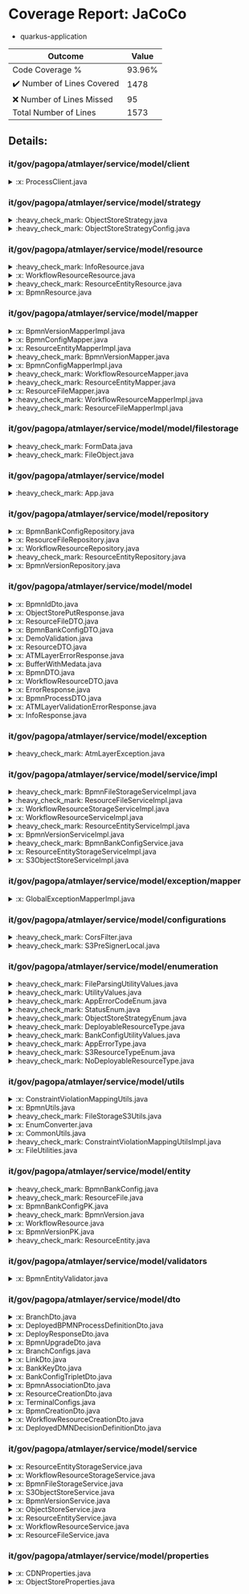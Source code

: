 
# Coverage Report: JaCoCo

* quarkus-application
      
      
| Outcome                 | Value                                                               |
|-------------------------|---------------------------------------------------------------------|
| Code Coverage %         | 93.96%               |
| :heavy_check_mark: Number of Lines Covered | 1478    |
| :x: Number of Lines Missed  | 95     |
| Total Number of Lines   | 1573     |


## Details:

    
### it/gov/pagopa/atmlayer/service/model/client

<details>
    <summary>
:x: ProcessClient.java
    </summary>

        
</details>

    
### it/gov/pagopa/atmlayer/service/model/strategy

<details>
    <summary>
:heavy_check_mark: ObjectStoreStrategy.java
    </summary>

        
#### All Lines Covered!
        
</details>

    

<details>
    <summary>
:heavy_check_mark: ObjectStoreStrategyConfig.java
    </summary>

        
#### All Lines Covered!
        
</details>

    
### it/gov/pagopa/atmlayer/service/model/resource

<details>
    <summary>
:heavy_check_mark: InfoResource.java
    </summary>

        
#### All Lines Covered!
        
</details>

    

<details>
    <summary>
:x: WorkflowResourceResource.java
    </summary>

        
#### Lines Missed:
        
</details>

    

<details>
    <summary>
:heavy_check_mark: ResourceEntityResource.java
    </summary>

        
#### All Lines Covered!
        
</details>

    

<details>
    <summary>
:x: BpmnResource.java
    </summary>

        
#### Lines Missed:
        
</details>

    
### it/gov/pagopa/atmlayer/service/model/mapper

<details>
    <summary>
:x: BpmnVersionMapperImpl.java
    </summary>

        
#### Lines Missed:
        
</details>

    

<details>
    <summary>
:x: BpmnConfigMapper.java
    </summary>

        
</details>

    

<details>
    <summary>
:x: ResourceEntityMapperImpl.java
    </summary>

        
#### Lines Missed:
        
</details>

    

<details>
    <summary>
:heavy_check_mark: BpmnVersionMapper.java
    </summary>

        
#### All Lines Covered!
        
</details>

    

<details>
    <summary>
:x: BpmnConfigMapperImpl.java
    </summary>

        
#### Lines Missed:
        
</details>

    

<details>
    <summary>
:heavy_check_mark: WorkflowResourceMapper.java
    </summary>

        
#### All Lines Covered!
        
</details>

    

<details>
    <summary>
:heavy_check_mark: ResourceEntityMapper.java
    </summary>

        
#### All Lines Covered!
        
</details>

    

<details>
    <summary>
:x: ResourceFileMapper.java
    </summary>

        
</details>

    

<details>
    <summary>
:heavy_check_mark: WorkflowResourceMapperImpl.java
    </summary>

        
#### All Lines Covered!
        
</details>

    

<details>
    <summary>
:heavy_check_mark: ResourceFileMapperImpl.java
    </summary>

        
#### All Lines Covered!
        
</details>

    
### it/gov/pagopa/atmlayer/service/model/model/filestorage

<details>
    <summary>
:heavy_check_mark: FormData.java
    </summary>

        
#### All Lines Covered!
        
</details>

    

<details>
    <summary>
:heavy_check_mark: FileObject.java
    </summary>

        
#### All Lines Covered!
        
</details>

    
### it/gov/pagopa/atmlayer/service/model

<details>
    <summary>
:heavy_check_mark: App.java
    </summary>

        
#### All Lines Covered!
        
</details>

    
### it/gov/pagopa/atmlayer/service/model/repository

<details>
    <summary>
:x: BpmnBankConfigRepository.java
    </summary>

        
#### Lines Missed:
        
</details>

    

<details>
    <summary>
:x: ResourceFileRepository.java
    </summary>

        
#### Lines Missed:
        
</details>

    

<details>
    <summary>
:x: WorkflowResourceRepository.java
    </summary>

        
#### Lines Missed:
        
- Line #28
```
                .page(page, size)
```
- Line #29
```
                .list();
```
</details>

    

<details>
    <summary>
:heavy_check_mark: ResourceEntityRepository.java
    </summary>

        
#### All Lines Covered!
        
</details>

    

<details>
    <summary>
:x: BpmnVersionRepository.java
    </summary>

        
#### Lines Missed:
        
</details>

    
### it/gov/pagopa/atmlayer/service/model/model

<details>
    <summary>
:x: BpmnIdDto.java
    </summary>

        
</details>

    

<details>
    <summary>
:x: ObjectStorePutResponse.java
    </summary>

        
</details>

    

<details>
    <summary>
:x: ResourceFileDTO.java
    </summary>

        
</details>

    

<details>
    <summary>
:x: BpmnBankConfigDTO.java
    </summary>

        
</details>

    

<details>
    <summary>
:x: DemoValidation.java
    </summary>

        
</details>

    

<details>
    <summary>
:x: ResourceDTO.java
    </summary>

        
</details>

    

<details>
    <summary>
:x: ATMLayerErrorResponse.java
    </summary>

        
</details>

    

<details>
    <summary>
:x: BufferWithMedata.java
    </summary>

        
</details>

    

<details>
    <summary>
:x: BpmnDTO.java
    </summary>

        
</details>

    

<details>
    <summary>
:x: WorkflowResourceDTO.java
    </summary>

        
</details>

    

<details>
    <summary>
:x: ErrorResponse.java
    </summary>

        
</details>

    

<details>
    <summary>
:x: BpmnProcessDTO.java
    </summary>

        
</details>

    

<details>
    <summary>
:x: ATMLayerValidationErrorResponse.java
    </summary>

        
</details>

    

<details>
    <summary>
:x: InfoResponse.java
    </summary>

        
</details>

    
### it/gov/pagopa/atmlayer/service/model/exception

<details>
    <summary>
:heavy_check_mark: AtmLayerException.java
    </summary>

        
#### All Lines Covered!
        
</details>

    
### it/gov/pagopa/atmlayer/service/model/service/impl

<details>
    <summary>
:heavy_check_mark: BpmnFileStorageServiceImpl.java
    </summary>

        
#### All Lines Covered!
        
</details>

    

<details>
    <summary>
:heavy_check_mark: ResourceFileServiceImpl.java
    </summary>

        
#### All Lines Covered!
        
</details>

    

<details>
    <summary>
:x: WorkflowResourceStorageServiceImpl.java
    </summary>

        
#### Lines Missed:
        
</details>

    

<details>
    <summary>
:x: WorkflowResourceServiceImpl.java
    </summary>

        
#### Lines Missed:
        
</details>

    

<details>
    <summary>
:heavy_check_mark: ResourceEntityServiceImpl.java
    </summary>

        
#### All Lines Covered!
        
</details>

    

<details>
    <summary>
:x: BpmnVersionServiceImpl.java
    </summary>

        
#### Lines Missed:
        
</details>

    

<details>
    <summary>
:heavy_check_mark: BpmnBankConfigService.java
    </summary>

        
#### All Lines Covered!
        
</details>

    

<details>
    <summary>
:x: ResourceEntityStorageServiceImpl.java
    </summary>

        
#### Lines Missed:
        
</details>

    

<details>
    <summary>
:x: S3ObjectStoreServiceImpl.java
    </summary>

        
#### Lines Missed:
        
- Line #131
```
        } catch (Exception e) {
```
</details>

    
### it/gov/pagopa/atmlayer/service/model/exception/mapper

<details>
    <summary>
:x: GlobalExceptionMapperImpl.java
    </summary>

        
#### Lines Missed:
        
</details>

    
### it/gov/pagopa/atmlayer/service/model/configurations

<details>
    <summary>
:heavy_check_mark: CorsFilter.java
    </summary>

        
#### All Lines Covered!
        
</details>

    

<details>
    <summary>
:heavy_check_mark: S3PreSignerLocal.java
    </summary>

        
#### All Lines Covered!
        
</details>

    
### it/gov/pagopa/atmlayer/service/model/enumeration

<details>
    <summary>
:heavy_check_mark: FileParsingUtilityValues.java
    </summary>

        
#### All Lines Covered!
        
</details>

    

<details>
    <summary>
:heavy_check_mark: UtilityValues.java
    </summary>

        
#### All Lines Covered!
        
</details>

    

<details>
    <summary>
:heavy_check_mark: AppErrorCodeEnum.java
    </summary>

        
#### All Lines Covered!
        
</details>

    

<details>
    <summary>
:heavy_check_mark: StatusEnum.java
    </summary>

        
#### All Lines Covered!
        
</details>

    

<details>
    <summary>
:heavy_check_mark: ObjectStoreStrategyEnum.java
    </summary>

        
#### All Lines Covered!
        
</details>

    

<details>
    <summary>
:heavy_check_mark: DeployableResourceType.java
    </summary>

        
#### All Lines Covered!
        
</details>

    

<details>
    <summary>
:heavy_check_mark: BankConfigUtilityValues.java
    </summary>

        
#### All Lines Covered!
        
</details>

    

<details>
    <summary>
:heavy_check_mark: AppErrorType.java
    </summary>

        
#### All Lines Covered!
        
</details>

    

<details>
    <summary>
:heavy_check_mark: S3ResourceTypeEnum.java
    </summary>

        
#### All Lines Covered!
        
</details>

    

<details>
    <summary>
:heavy_check_mark: NoDeployableResourceType.java
    </summary>

        
#### All Lines Covered!
        
</details>

    
### it/gov/pagopa/atmlayer/service/model/utils

<details>
    <summary>
:x: ConstraintViolationMappingUtils.java
    </summary>

        
</details>

    

<details>
    <summary>
:x: BpmnUtils.java
    </summary>

        
#### Lines Missed:
        
</details>

    

<details>
    <summary>
:heavy_check_mark: FileStorageS3Utils.java
    </summary>

        
#### All Lines Covered!
        
</details>

    

<details>
    <summary>
:x: EnumConverter.java
    </summary>

        
#### Lines Missed:
        
</details>

    

<details>
    <summary>
:x: CommonUtils.java
    </summary>

        
#### Lines Missed:
        
</details>

    

<details>
    <summary>
:heavy_check_mark: ConstraintViolationMappingUtilsImpl.java
    </summary>

        
#### All Lines Covered!
        
</details>

    

<details>
    <summary>
:x: FileUtilities.java
    </summary>

        
#### Lines Missed:
        
</details>

    
### it/gov/pagopa/atmlayer/service/model/entity

<details>
    <summary>
:heavy_check_mark: BpmnBankConfig.java
    </summary>

        
#### All Lines Covered!
        
</details>

    

<details>
    <summary>
:heavy_check_mark: ResourceFile.java
    </summary>

        
#### All Lines Covered!
        
</details>

    

<details>
    <summary>
:x: BpmnBankConfigPK.java
    </summary>

        
</details>

    

<details>
    <summary>
:heavy_check_mark: BpmnVersion.java
    </summary>

        
#### All Lines Covered!
        
</details>

    

<details>
    <summary>
:x: WorkflowResource.java
    </summary>

        
</details>

    

<details>
    <summary>
:x: BpmnVersionPK.java
    </summary>

        
</details>

    

<details>
    <summary>
:heavy_check_mark: ResourceEntity.java
    </summary>

        
#### All Lines Covered!
        
</details>

    
### it/gov/pagopa/atmlayer/service/model/validators

<details>
    <summary>
:x: BpmnEntityValidator.java
    </summary>

        
#### Lines Missed:
        
</details>

    
### it/gov/pagopa/atmlayer/service/model/dto

<details>
    <summary>
:x: BranchDto.java
    </summary>

        
</details>

    

<details>
    <summary>
:x: DeployedBPMNProcessDefinitionDto.java
    </summary>

        
</details>

    

<details>
    <summary>
:x: DeployResponseDto.java
    </summary>

        
</details>

    

<details>
    <summary>
:x: BpmnUpgradeDto.java
    </summary>

        
</details>

    

<details>
    <summary>
:x: BranchConfigs.java
    </summary>

        
</details>

    

<details>
    <summary>
:x: LinkDto.java
    </summary>

        
</details>

    

<details>
    <summary>
:x: BankKeyDto.java
    </summary>

        
</details>

    

<details>
    <summary>
:x: BankConfigTripletDto.java
    </summary>

        
#### Lines Missed:
        
</details>

    

<details>
    <summary>
:x: BpmnAssociationDto.java
    </summary>

        
</details>

    

<details>
    <summary>
:x: ResourceCreationDto.java
    </summary>

        
</details>

    

<details>
    <summary>
:x: TerminalConfigs.java
    </summary>

        
</details>

    

<details>
    <summary>
:x: BpmnCreationDto.java
    </summary>

        
</details>

    

<details>
    <summary>
:x: WorkflowResourceCreationDto.java
    </summary>

        
</details>

    

<details>
    <summary>
:x: DeployedDMNDecisionDefinitionDto.java
    </summary>

        
</details>

    
### it/gov/pagopa/atmlayer/service/model/service

<details>
    <summary>
:x: ResourceEntityStorageService.java
    </summary>

        
</details>

    

<details>
    <summary>
:x: WorkflowResourceStorageService.java
    </summary>

        
</details>

    

<details>
    <summary>
:x: BpmnFileStorageService.java
    </summary>

        
</details>

    

<details>
    <summary>
:x: S3ObjectStoreService.java
    </summary>

        
</details>

    

<details>
    <summary>
:x: BpmnVersionService.java
    </summary>

        
</details>

    

<details>
    <summary>
:x: ObjectStoreService.java
    </summary>

        
</details>

    

<details>
    <summary>
:x: ResourceEntityService.java
    </summary>

        
</details>

    

<details>
    <summary>
:x: WorkflowResourceService.java
    </summary>

        
</details>

    

<details>
    <summary>
:x: ResourceFileService.java
    </summary>

        
</details>

    
### it/gov/pagopa/atmlayer/service/model/properties

<details>
    <summary>
:x: CDNProperties.java
    </summary>

        
</details>

    

<details>
    <summary>
:x: ObjectStoreProperties.java
    </summary>

        
</details>

    
